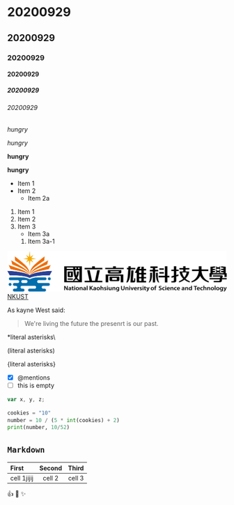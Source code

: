 # 20200929
## 20200929
### 20200929
#### 20200929
##### 20200929
###### 20200929

*hungry*

_hungry_

**hungry**

__hungry__

* Item 1
* Item 2
  * Item 2a
 
1. Item 1
2. Item 2
3. Item 3
   * Item 3a
   1. Item 3a-1

![Nkust logo](logo.png "NKUST")
[NKUST](https://www.nkust.edu.tw/)

As kayne West said:

> We're living the future
> the presenrt is our past.


\*literal asterisks\

\(literal asterisks\)

\{literal asterisks\}

- [x] @mentions
- [ ] this is empty

```javascript
var x, y, z;
```


```python
cookies = "10"
number = 10 / (5 * int(cookies) + 2)
print(number, 10/52)
```

## `Markdown`

| First | Second | Third |
|:-------- |:---------:|-----------:|
|cell 1jijij | cell 2 | cell 3 |


:+1:
:rocket:
:sparkles:






